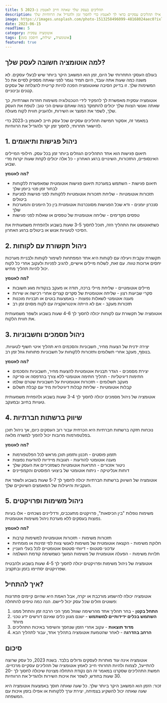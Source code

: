 ```yaml
---
title: 5 תהליכים בעסק שלך שאתה חייב לאטמץ ב-2023
description: גלה אילו תהליכים עסקיים כדאי לך לאטמץ כדי לחסוך זמן ולהגדיל את הרווחיות שלך
image: https://images.unsplash.com/photo-1513258496099-48168024aec0?ixlib=rb-4.0.3&ixid=M3wxMjA3fDB8MHxwaG90by1wYWdlfHx8fGVufDB8fHx8fA%3D%3D&auto=format&fit=crop&w=800&q=80
date: 2023-06-15
readTime: 5
category: אוטומציה עסקית
tags: [אוטומציה, יעילות, חיסכון בזמן]
featured: true
---
```


## למה אוטומציה חשובה לעסק שלך?

בעולם העסקי התחרותי של היום, זמן הוא המשאב היקר ביותר שיש לבעלי עסקים. לא משנה כמה שעות אתה עובד, היום תמיד נגמר לפני שאתה מספיק לסיים את כל המשימות שלך. זו בדיוק הסיבה שאוטומציה הפכה להיות קריטית להצלחה של עסקים קטנים ובינוניים.

אוטומציה עסקית מאפשרת לך להפקיד לידי הטכנולוגיה משימות חוזרות ושגרתיות, כך שאתה ואנשי הצוות שלך יכולים להתמקד במה שאתם עושים הכי טוב: לטפח את העסק שלך, לשפר את המוצר או השירות, ולהעניק חווית לקוח מעולה.

במאמר זה, אסקור חמישה תהליכים עסקיים שכל עסק חייב לאטמץ ב-2023 כדי להישאר תחרותי, לחסוך זמן יקר ולהגדיל את הרווחיות.

## 1. ניהול פגישות ותיאומים

תיאום פגישות הוא אחד התהליכים הגוזלים ביותר זמן בכל עסק. חילופי המיילים האינסופיים, התזכורות, השינויים ברגע האחרון - כל אלה יכולים לקחת שעות יקרות מדי שבוע.

**מה לאטמץ?**

- תיאום פגישות - השתמש במערכת תיאום פגישות אוטומטית שמאפשרת ללקוחות לבחור זמן פנוי ביומן שלך
- תזכורות אוטומטיות - שליחת תזכורות אוטומטיות ללקוחות לפני פגישות למניעת ביטולים
- סנכרון יומנים - ודא שכל הפגישות מסונכרנות אוטומטית בין כל היומנים והמערכות שלך
- טפסים מקדימים - שליחה אוטומטית של טפסים או שאלות לפני פגישות

כשתאוטומט את התהליך הזה, תוכל לחסוך 3-5 שעות בשבוע ולהפחית משמעותית את הסיכוי לטעויות אנוש או ביטולים ברגע האחרון.

## 2. ניהול תקשורת עם לקוחות

תקשורת עקבית ויעילה עם לקוחות היא אחד המפתחות לשימור לקוחות ולבניית מערכות יחסים ארוכות טווח. עם זאת, לשלוח מיילים אישיים, להגיב לפניות ולעקוב אחרי כל לקוח יכול להיות תהליך מתיש.

**מה לאטמץ?**

- מיילים אוטומטיים - שליחת מיילי ברכה, תודה או מעקב בנקודות מגע חשובות
- סקרי שביעות רצון - שליחה אוטומטית של סקרים קצרים אחרי רכישה או שירות
- מענה אוטומטי לשאלות נפוצות - באמצעות בוטים או תבניות מוכנות
- תזכורות מעקב - אם לא הייתה אינטראקציה עם לקוח מסוים זמן רב

אוטומציה של תקשורת עם לקוחות יכולה לחסוך לך 4-6 שעות בשבוע ולשפר משמעותית את חווית הלקוח.

## 3. ניהול מסמכים וחשבוניות

יצירה ידנית של הצעות מחיר, חשבוניות והסכמים היא תהליך איטי חשוף לטעויות. בנוסף, מעקב אחרי תשלומים ותזכורות ללקוחות על חשבוניות פתוחות גוזל זמן רב.

**מה לאטמץ?**

- יצירת מסמכים - הגדר תבניות אוטומטיות להצעות מחיר, חשבוניות והסכמים
- חתימות דיגיטליות - תהליך חתימה אוטומטי ללא צורך בהדפסה או סריקה
- מעקב תשלומים - תזכורות אוטומטיות על חשבוניות שטרם שולמו
- קבלות אוטומטיות - שליחת קבלות דיגיטליות מיד עם קבלת תשלום

אוטומציה של ניהול מסמכים יכולה לחסוך לך 3-4 שעות בשבוע ולהפחית משמעותית טעויות בחיוב ובמעקב.

## 4. שיווק ברשתות חברתיות

נוכחות חזקה ברשתות חברתיות היא הכרחית עבור רוב העסקים כיום, אך ניהול תוכן בפלטפורמות מרובות יכול להפוך למשרה מלאה.

**מה לאטמץ?**

- תזמון פוסטים - תכנון ותזמון תוכן מראש לכל הפלטפורמות
- מענה אוטומטי להודעות - תגובות מיידיות להודעות נפוצות
- ניטור אזכורים - התראות אוטומטיות כשמזכירים את העסק שלך
- דוחות אנליטיקה - ניתוח אוטומטי של ביצועי הפוסטים והקמפיינים

אוטומציה של השיווק ברשתות חברתיות יכולה לחסוך לך 5-7 שעות בשבוע ולשפר את העקביות והיעילות של המאמצים השיווקיים שלך.

## 5. ניהול משימות ופרויקטים

משימות נופלות "בין הכיסאות", פרויקטים מתעכבים, ודדליינים נשכחים - אלו בעיות נפוצות בעסקים ללא מערכת ניהול משימות אוטומטית.

**מה לאטמץ?**

- תזכורות משימות - תזכורות אוטומטיות למשימות קרבות
- חלוקת משימות - הקצאה אוטומטית של משימות לאנשי צוות לפי זמינות או מומחיות
- עדכוני סטטוס - דיווחי סטטוס אוטומטיים לכל בעלי העניין
- תלויות משימות - הפעלה אוטומטית של משימות המשך כשמשימה קודמת הושלמה

אוטומציה של ניהול משימות ופרויקטים יכולה לחסוך לך 4-5 שעות בשבוע ולהבטיח שפרויקטים יסתיימו בזמן ובתקציב.

## איך להתחיל?

אוטומציה יכולה להישמע מורכבת או יקרה, אבל האמת היא שהיום קיימים פתרונות פשוטים וזולים שכל עסק יכול ליישם. הנה כמה טיפים להתחלה:

1. **התחל בקטן** - בחר תהליך אחד מהרשימה שגוזל ממך הכי הרבה זמן והתחל ממנו
2. **השתמש בכלים ידידותיים למשתמש** - ישנם מגוון כלים שאינם דורשים ידע טכני מיוחד
3. **מדוד תוצאות** - עקוב אחרי הזמן שנחסך והשיפור באיכות התהליכים
4. **הרחב בהדרגה** - לאחר שהטמעת אוטומציה בתהליך אחד, עבור לתהליך הבא

## סיכום

אוטומציה אינה עוד מותרות לעסקים גדולים בלבד. בשנת 2023, כל עסק שרוצה להתייעל, לצמוח ולהיות תחרותי חייב לאמץ אוטומציה של תהליכים עסקיים מרכזיים. חמשת התהליכים שסקרנו במאמר זה הם נקודת התחלה מצוינת שיכולה לחסוך לך 20-30 שעות בחודש, לשפר את איכות השירות ולהגדיל את הרווחיות.

זכור: הזמן הוא המשאב היקר ביותר שלך. כל שעה שאתה חוסך באמצעות אוטומציה היא שעה שאתה יכול להשקיע בצמיחה, יצירת ערך ללקוחות או אפילו בזמן איכות עם המשפחה.
